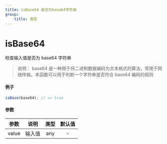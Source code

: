 ```yaml
---
title: isBase64 是否为base64字符串
group:
    title: 类型
---
```


# isBase64

检查输入值是否为 base64 字符串

> 说明： base64 是一种用于将二进制数据编码为文本格式的算法，常用于网络传输。本函数可以用于判断一个字符串是否符合 base64 编码的规则

#### 例子

```ts
isBase(base64); // => true
```

#### 参数

| 参数  |  说明  | 类型 | 默认值 |
| :---: | :----: | :--: | :----: |
| value | 输入值 | any  |   -    |
